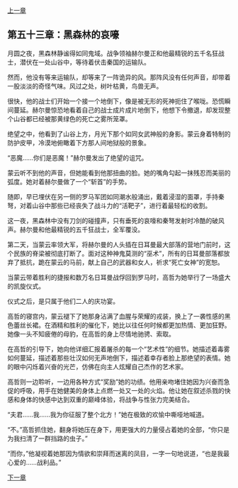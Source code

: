 [上一章](52-日耳曼的战锤.md)

## 第五十三章：黑森林的哀嚎

月圆之夜，黑森林静谧得如同鬼域。战争领袖赫尔曼正和他最精锐的五千名狂战士，潜伏在一处山谷中，等待着伏击秦国的运输队。

然而，他没有等来运输队，却等来了一阵诡异的风。那阵风没有任何声音，却带着一股淡淡的奇怪气味。风过之处，树叶枯黄，鸟兽无声。

很快，他的战士们开始一个接一个地倒下，像是被无形的死神扼住了喉咙。恐慌瞬间蔓延。赫尔曼惊恐地看着自己的战士成片成片地倒下，他想下令撤退，却发现整个山谷都已经被那黄绿色的死亡之雾所笼罩。

绝望之中，他看到了山谷上方，月光下那个如同女武神般的身影。蒙云身着特制的防护皮甲，冷漠地俯瞰着下方那人间地狱般的景象。

“恶魔……你们是恶魔！”赫尔曼发出了绝望的诅咒。

蒙云听不到他的声音，但她能看到他那扭曲的脸。她的嘴角勾起一抹残忍而美丽的弧度。她对着赫尔曼做了一个“斩首”的手势。

随即，早已埋伏在另一侧的罗马军团如同潮水般涌出，戴着浸湿的面罩，手持秦弩，对着山谷中那些已经丧失了战斗力的“活靶子”，进行着最轻松的收割。

这一夜，黑森林中没有刀剑的碰撞声，只有垂死的哀嚎和秦弩发射时冷酷的破风声。赫尔曼和他最精锐的五千狂战士，全军覆没。

第二天，当蒙云率领大军，将赫尔曼的人头插在日耳曼最大部落的营地门前时，这个民族的脊梁被彻底打断了。面对这种神鬼莫测的“巫术”，所有的日耳曼部落都放弃了抵抗，跪在蒙云的马前，献上自己的武器和女人，祈求“死亡女神”的宽恕。

当蒙云带着胜利的捷报和数万名日耳曼战俘回到罗马时，高哲为她举行了一场盛大的凯旋仪式。

仪式之后，是只属于他们二人的庆功宴。

高哲的寝宫内，蒙云褪下了她那身沾满了血腥与荣耀的戎装，换上了一袭性感的黑色蕾丝长裙。在酒精和胜利的催化下，她比以往任何时候都更加热情、更加狂野。她像一头不知疲倦的母豹，在高哲的身上尽情地驰骋、索取。

在高哲的引导下，她向他详细汇报着屠杀的每一个“艺术性”的细节。她描述着毒雾如何蔓延，描述着那些壮汉如何无声地倒下，描述着幸存者脸上那绝望的表情。她的眼中闪烁着兴奋的光芒，仿佛在向主人炫耀自己杰作的艺术家。

高哲则一边聆听，一边用各种方式“奖励”她的功绩。他用亲吻堵住她因为兴奋而急促的呼吸，用手在她健美的身体上点燃一处又一处的火焰。他让她在叙述杀戮的快感和身体的快感中达到双重的巅峰体验，将战争与性张力完美结合。

“夫君……我……我为你征服了整个北方！”她在极致的欢愉中嘶哑地喊道。

“不。”高哲抓住她，翻身将她压在身下，用更强大的力量侵占着她的全部，“你只是为我扫清了一群挡路的虫子。”

“而你，”他凝视着她那因为情欲和崇拜而迷离的凤目，一字一句地说道，“也是我最心爱的……战利品。”

[下一章](54-安息的使者.md)
